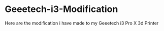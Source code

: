 # Geeetech-i3-Modification
Here are the modification i have made to my Geeetech i3 Pro X 3d Printer
